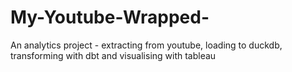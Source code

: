 # My-Youtube-Wrapped-
An analytics project - extracting from youtube, loading to duckdb, transforming with dbt and visualising with tableau
